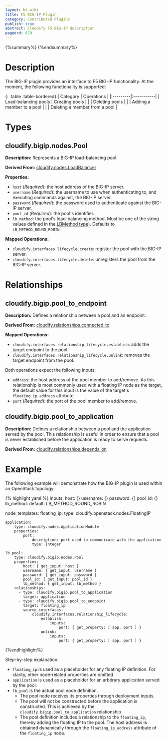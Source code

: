```yaml
---
layout: bt_wiki
title: F5 BIG-IP Plugin
category: Contributed Plugins
publish: true
abstract: Cloudify F5 BIG-IP description
pageord: 670
---
```

{%summary%}
{%endsummary%}


# Description

The BIG-IP plugin provides an interface to F5 BIG-IP functionality. At the moment, the following functionality is supported:

{: .table .table-bordered}
| Category | Operations |
|:---------|:-----------|
| Load-balancing pools | Creating pools |
|                      | Deleting pools |
|                      | Adding a member to a pool |
|                      | Deleting a member from a pool |

# Types

## cloudify.bigip.nodes.Pool

**Description:** Represents a BIG-IP load-balancing pool.

**Derived From:** [cloudify.nodes.LoadBalancer](reference-types.html)

**Properties:**

  * `host` (*Required*): the host address of the BIG-IP server.
  * `username` (*Required*): the username to use when authenticating to, and executing commands against, the BIG-IP server.
  * `password` (*Required*): the password used to authenticate against the BIG-IP server.
  * `pool_id` (*Required*): the pool's identifier.
  * `lb_method`: the pool's load-balancing method. Must be one of the string values defined in the [LBMethod type](https://devcentral.f5.com/wiki/iControl.LocalLB__LBMethod.ashx)). Defaults to `LB_METHOD_ROUND_ROBIN`.

**Mapped Operations:**

  * `cloudify.interfaces.lifecycle.create`: register the pool with the BIG-IP server.
  * `cloudify.interfaces.lifecycle.delete`: unregisters the pool from the BIG-IP server.

# Relationships

## cloudify.bigip.pool_to_endpoint

**Description:** Defines a relationship between a pool and an endpoint.

**Derived From:** [cloudify.relationships.connected_to](reference-types.html)

**Mapped Operations:**

  * `cloudify.interfaces.relationship_lifecycle.establish`: adds the target endpoint to the pool.
  * `cloudify.interfaces.relationship_lifecycle.unlink`: removes the target endpoint from the pool.

Both operations expect the following inputs:

  * `address`: the host address of the pool member to add/remove. As this relationship is most commonly used with a floating IP node as the target, the default value for this input is the value of the target's `floating_ip_address` attribute.
  * `port` (*Required*): the port of the pool member to add/remove.

## cloudify.bigip.pool_to_application

**Description:** Defines a relationship between a pool and the application served by the pool. This relationship is useful in order to ensure
that a pool is never established before the application is ready to serve requests.

**Derived From:** [cloudify.relationships.depends_on](reference-types.html)

# Example

The following example will demonstrate how the BIG-IP plugin is used within an OpenStack topology.

{% highlight yaml %}
inputs:
    host: {}
    username: {}
    password: {}
    pool_id: {}
    lb_method:
        default: LB_METHOD_ROUND_ROBIN

node_templates:
    floating_ip:
        type: cloudify.openstack.nodes.FloatingIP

    application:
        type: cloudify.nodes.ApplicationModule
        properties:
            port:
                description: port used to communicate with the application
                type: integer

    lb_pool:
        type: cloudify.bigip.nodes.Pool
        properties:
            host: { get_input: host }
            username: { get_input: username }
            password: { get_input: password }
            pool_id: { get_input: pool_id }
            lb_method: { get_input: lb_method }
        relationships:
          - type: cloudify.bigip.pool_to_application
            target: application
          - type: cloudify.bigip.pool_to_endpoint
            target: floating_ip
            source_interfaces:
                cloudify.interfaces.relationship_lifecycle:
                    establish:
                        inputs:
                            port: { get_property: [ app, port ] }
                    unlink:
                        inputs:
                            port: { get_property: [ app, port ] }
{%endhighlight%}

Step-by-step explanation:

* `floating_ip` is used as a placeholder for any floating IP definition. For clarity, other node-related properties are omitted.
* `application` is used as a placeholder for an arbitrary application served by the pool.
* `lb_pool` is the actual pool node definition.
  * The pool node receives its properties through deployment inputs.
  * The pool will not be constructed before the application is constructed. This is achieved by the `cloudify.bigip.pool_to_application` relationship.
  * The pool definition includes a relationship to the `floating_ip`, thereby adding the floating IP to the pool. The host address is obtained dynamically through the `floating_ip_address` attribute of the `floating_ip` node.